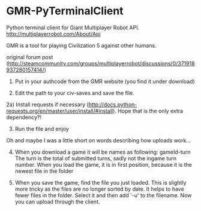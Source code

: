 # GMR-PyTerminalClient
Python terminal client for Giant Multiplayer Robot API. http://multiplayerrobot.com/About/Api

GMR is a tool for playing Civilization 5 against other humans.

original forum post
(http://steamcommunity.com/groups/multiplayerrobot/discussions/0/371918937280157414/)

1) Put in your authcode from the GMR website (you find it under download)

2) Edit the path to your civ-saves and save the file.

2a) Install requests if necessary (http://docs.python-requests.org/en/master/user/install/#install). Hope that is the only extra dependency?!

3) Run the file and enjoy


Oh and maybe I was a little short on words describing how uploads work...

4) When you download a game it will be names as following: gameId-turn
The turn is the total of submitted turns, sadly not the ingame turn number.
When you load the game, it is in first position, because it is the newest file in the folder

5) When you save the game, find the file you just loaded.
This is slightly more tricky as the files are no longer sorted by date.
It helps to have fewer files in the folder.
Select it and then add '-u' to the filename.
Now you can upload through the client. 
